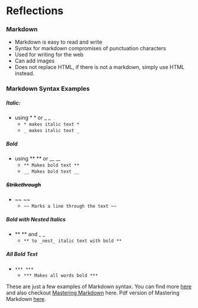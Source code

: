 # Reflections

### Markdown
- Markdown is easy to read and write
- Syntax for markdown compromises of punctuation characters
- Used for writing for the web
- Can add images
- Does not replace HTML, if there is not a markdown, simply use HTML instead.

### Markdown Syntax Examples

##### ***Italic:*** 
- using  * * or _ _       
    -  ```* makes italic text * ```
    -  ``` _ makes italic text _ ```

##### **Bold**
- using ** ** or __ __
    - ``` ** Makes bold text ** ```
    - ``` __ Makes bold text __ ```

##### ~~Strikethrough~~
- ~~ ~~
    - ``` ~~ Marks a line through the text ~~ ```
   
##### **Bold with _Nested_ Italics**
- ** ** and _ _
    - ``` ** to _nest_ italic text with bold ** ```

##### ***All Bold Text***
- `*** ***`
    - ``` *** Makes all words bold *** ```

These are just a few examples of Markdown syntax. You can find more [here](https://docs.github.com/en/github/writing-on-github/getting-started-with-writing-and-formatting-on-github/basic-writing-and-formatting-syntax#links) and also checkout [Mastering Markdown](https://guides.github.com/features/mastering-markdown/) here. Pdf version of Mastering Markdown [here](https://guides.github.com/pdfs/markdown-cheatsheet-online.pdf). 

